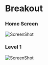 # Breakout


### Home Screen

![ScreenShot](https://cloud.githubusercontent.com/assets/13768748/25927233/2bf190ba-35ba-11e7-8376-de038dbaad4c.png)



### Level 1
![ScreenShot](https://cloud.githubusercontent.com/assets/13768748/25927275/8a94eafe-35ba-11e7-8e3c-ab6a43f839d3.png)
